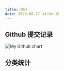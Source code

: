 ```yaml
---
title: 统计
date: 2023-08-27 14:04:15
---
```

<h2>Github 提交记录</h2>
<img src="https://ghchart.rshah.org/imimbert" alt="My Github chart" />
<div id="posts-calendar" class="js-pjax"></div>
<div id="posts-chart" class="js-pjax"></div>
<!-- "data-length" = how many tags to show, default 10 -->
<div id="tags-chart" data-length="10" class="js-pjax"></div>
<h2>分类统计</h2>
<div id="categories-chart" class="js-pjax"></div>
<div id="categories-radar" class="js-pjax"></div>